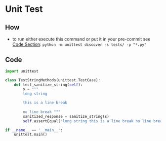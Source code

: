 # Unit Test


## How
- to run either execute this command or put it in your pre-commit see [Code Section](../../others/pre-commit/precommit#code):
`python -m unittest discover -s tests/ -p "*.py"`


## Code
```python
import unittest

class TestStringMethods(unittest.TestCase):
    def test_sanitize_string(self):
        s = """
        long string 

        this is a line break
        
        no line break """
        sanitized_response = sanitize_string(s)
        self.assertEqual("long string this is a line break no line break",sanitized_response)

if __name__ == '__main__':
    unittest.main()
```
